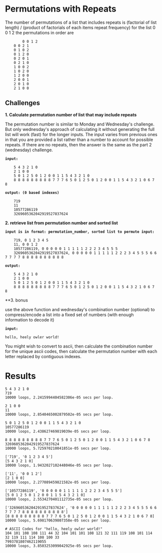 # Permutations with Repeats

The number of permutations of a list that includes repeats is (factorial of list length) / (product of factorials of each items repeat frequency)
for the list 0 0 1 2 the permutations in order are
```
        0 0 1 2
	0 0 2 1    
	0 1 0 2   
	0 1 2 0
	0 2 0 1    
	0 2 1 0    
	1 0 0 2    
	1 0 2 0    
	1 2 0 0    
	2 0 0 1    
	2 0 1 0    
	2 1 0 0
```
    
## Challenges
**1. Calculate permutation number of list that may include repeats**

The permutation number is similar to Monday and Wednesday's challenge. But only wednesday's approach of calculating it without generating the full list will work (fast) for the longer inputs. The input varies from previous ones in that you are provided a list rather than a number to account for possible repeats. If there are no repeats, then the answer is the same as the part 2 (wednesday) challenge.

**```input:```**
```
	5 4 3 2 1 0
	2 1 0 0
	5 0 1 2 5 0 1 2 0 0 1 1 5 4 3 2 1 0
	8 8 8 8 8 8 8 8 8 7 7 7 6 5 0 1 2 5 0 1 2 0 0 1 1 5 4 3 2 1 0 6 7 8
```
**```output: (0 based indexes)```**
```
	719
	11
	10577286119
	3269605362042919527837624
```
	
**2. retrieve list from permutation number and sorted list**

**```input is in format: permutation_number, sorted list to permute
input:```**
```
    719, 0 1 2 3 4 5  
	11, 0 0 1 2
	10577286119, 0 0 0 0 0 1 1 1 1 1 2 2 2 3 4 5 5 5
	3269605362042919527837624, 0 0 0 0 0 1 1 1 1 1 2 2 2 3 4 5 5 5 6 6 7 7 7 7 8 8 8 8 8 8 8 8 8 8
```
**```output:```**
```
	5 4 3 2 1 0
	2 1 0 0
	5 0 1 2 5 0 1 2 0 0 1 1 5 4 3 2 1 0
	8 8 8 8 8 8 8 8 8 7 7 7 6 5 0 1 2 5 0 1 2 0 0 1 1 5 4 3 2 1 0 6 7 8
```

**3. bonus

use the above function and wednesday's combination number (optional) to compress/encode a list into a fixed set of numbers (with enough information to decode it)

**```input:```**
```
hello, heely owler world!
```

You might wish to convert to ascii, then calculate the combination number for the unique ascii codes, then calculate the permutation number with each letter replaced by contiguous indexes.

# Results

```
5 4 3 2 1 0
719
10000 loops, 2.2415994404582306e-05 secs per loop.

2 1 0 0
11
10000 loops, 2.8540465002879502e-05 secs per loop.

5 0 1 2 5 0 1 2 0 0 1 1 5 4 3 2 1 0
10577286119
10000 loops, 2.438627469819039e-05 secs per loop.

8 8 8 8 8 8 8 8 8 7 7 7 6 5 0 1 2 5 0 1 2 0 0 1 1 5 4 3 2 1 0 6 7 8
3269605362042919527837624
10000 loops, 5.725970210041851e-05 secs per loop.

['719', '0 1 2 3 4 5']
[5 4 3 2 1 0]
10000 loops, 1.9432027102448046e-05 secs per loop.

['11', '0 0 1 2']
[2 1 0 0]
10000 loops, 2.277089459821582e-05 secs per loop.

['10577286119', '0 0 0 0 0 1 1 1 1 1 2 2 2 3 4 5 5 5']
[5 0 1 2 5 0 1 2 0 0 1 1 5 4 3 2 1 0]
10000 loops, 2.5534270401112735e-05 secs per loop.

['3269605362042919527837624', '0 0 0 0 0 1 1 1 1 1 2 2 2 3 4 5 5 5 6 6 7 7 7 7 8 8 8 8 8 8 8 8 8 8']
[8 8 8 8 8 8 8 8 8 7 7 7 6 5 0 1 2 5 0 1 2 0 0 1 1 5 4 3 2 1 0 6 7 8]
10000 loops, 5.698170639807358e-05 secs per loop.

# ASCII Codes for "hello, heely owler world!"
104 101 108 108 111 44 32 104 101 101 108 121 32 111 119 108 101 114 32 119 111 114 108 100 33
7993781807462119055
10000 loops, 3.8503253099042925e-05 secs per loop.
```